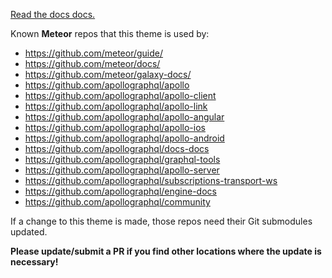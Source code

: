 [Read the docs docs.](https://docs-docs.netlify.com/docs/docs/)

Known **Meteor** repos that this theme is used by:

* https://github.com/meteor/guide/
* https://github.com/meteor/docs/
* https://github.com/meteor/galaxy-docs/
* https://github.com/apollographql/apollo
* https://github.com/apollographql/apollo-client
* https://github.com/apollographql/apollo-link
* https://github.com/apollographql/apollo-angular
* https://github.com/apollographql/apollo-ios
* https://github.com/apollographql/apollo-android
* https://github.com/apollographql/docs-docs
* https://github.com/apollographql/graphql-tools
* https://github.com/apollographql/apollo-server
* https://github.com/apollographql/subscriptions-transport-ws
* https://github.com/apollographql/engine-docs
* https://github.com/apollographql/community

If a change to this theme is made, those repos need their Git submodules updated.

**Please update/submit a PR if you find other locations where the update is necessary!**
